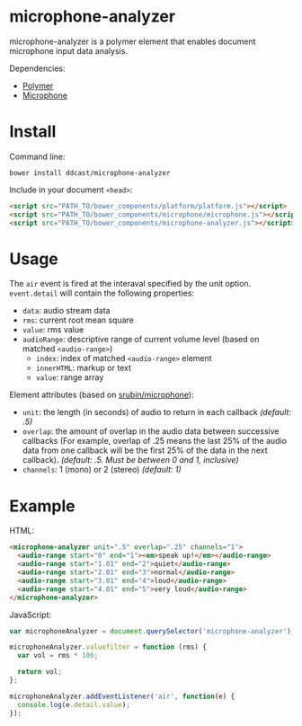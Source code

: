 microphone-analyzer
===================

microphone-analyzer is a polymer element that enables document microphone input data analysis.

Dependencies:

* [Polymer](http://www.polymer-project.org/)
* [Microphone](https://github.com/srubin/microphone/)

Install
=======

Command line:

`bower install ddcast/microphone-analyzer`

Include in your document `<head>`:

```HTML
<script src="PATH_TO/bower_components/platform/platform.js"></script>
<script src="PATH_TO/bower_components/microphone/microphone.js"></script>
<script src="PATH_TO/bower_components/microphone-analyzer.js"></script>
```

Usage
=====

The `air` event is fired at the interaval specified by the unit option. `event.detail` will contain the following properties:

* `data`: audio stream data
* `rms`: current root mean square
* `value`: rms value
* `audioRange`: descriptive range of current volume level (based on matched `<audio-range>`)
  * `index`: index of matched `<audio-range>` element
  * `innerHTML`: markup or text
  * `value`: range array

Element attributes (based on [srubin/microphone](https://github.com/srubin/microphone/)):

* `unit`: the length (in seconds) of audio to return in each callback *(default: .5)*
* `overlap`: the amount of overlap in the audio data between successive callbacks (For example, overlap of .25 means the last 25% of the audio data from one callback will be the first 25% of the data in the next callback). *(default: .5. Must be between 0 and 1, inclusive)*
* `channels`: 1 (mono) or 2 (stereo) *(default: 1)*

Example
=======

HTML:
```html
<microphone-analyzer unit=".5" overlap=".25" channels="1">
  <audio-range start="0" end="1"><em>speak up!</em></audio-range>
  <audio-range start="1.01" end="2">quiet</audio-range>
  <audio-range start="2.01" end="3">normal</audio-range>
  <audio-range start="3.01" end="4">loud</audio-range>
  <audio-range start="4.01" end="5">very loud</audio-range>
</microphone-analyzer>
```

JavaScript:
```javascript
var microphoneAnalyzer = document.querySelector('microphone-analyzer');

microphoneAnalyzer.valuefilter = function (rms) {
  var vol = rms * 100;

  return vol;
};

microphoneAnalyzer.addEventListener('air', function(e) {
  console.log(e.detail.value);
});
```
